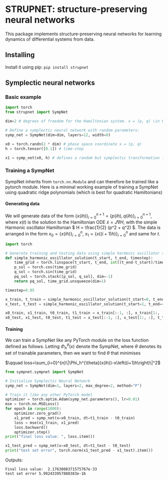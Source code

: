 # STRUPNET: structure-preserving neural networks

This package implements structure-preserving neural networks for learning dynamics of differential systems from data. 

## Installing 
Install it using pip: ```pip install strupnet```

## Symplectic neural networks

### Basic example
```python 
import torch
from strupnet import SympNet

dim=2 # degrees of freedom for the Hamiltonian system. x = (p, q) \in R^{2*dim}

# Define a symplectic neural network with random parameters:
symp_net = SympNet(dim=dim, layers=12, width=8)

x0 = torch.randn(2 * dim) # phase space coordinate x = (p, q) 
h = torch.tensor([0.1]) # time-step 

x1 = symp_net(x0, h) # defines a random but symplectic transformation from x to X
```

### Training a SympNet
SympNet inherits from ```torch.nn.Module``` and can therefore be trained like a pytorch module.  Here is a minimal working example of training a SympNet using quadratic ridge polynomials (which is best for quadratic Hamiltonians)

#### Generating data
We will generate data of the form $` \{x(ih)\}_{i=0}^{n+1}=\{p(ih), q(ih)\}_{i=0}^{n+1}`$, where $`x(t)`$ is the solution to the Hamiltonian ODE $`\dot{x} = J\nabla H `$, with the simple Harmonic oscillator Hamiltonian $` H = \frac{1}{2} (p^2 + q^2) `$. The data is arranged in the form $` x_0 = \{x(ih)\}_{i=0}^{n} `$, $` x_1 = \{x((i+1)h)\}_{i=0}^{n} `$ and same for $` t `$. 
```python 
import torch 

# Generate training and testing data using simple harmonic oscillator solution
def simple_harmonic_oscillator_solution(t_start, t_end, timestep):
    time_grid = torch.linspace(t_start, t_end, int((t_end-t_start)/timestep)+1)
    p_sol = torch.cos(time_grid)
    q_sol = torch.sin(time_grid)
    pq_sol = torch.stack([p_sol, q_sol], dim=-1)
    return pq_sol, time_grid.unsqueeze(dim=1)

timestep=0.05

x_train, t_train = simple_harmonic_oscillator_solution(t_start=0, t_end=1, timestep=timestep)
x_test, t_test = simple_harmonic_oscillator_solution(t_start=1, t_end=4, timestep=timestep)

x0_train, x1_train, t0_train, t1_train = x_train[:-1, :], x_train[1:, :], t_train[:-1, :], t_train[1:, :]
x0_test, x1_test, t0_test, t1_test = x_test[:-1, :], x_test[1:, :], t_test[:-1, :], t_test[1:, :]
```
#### Training
We can train a SympNet like any PyTorch module on the loss function defined as follows. Letting $\Phi_h^{\theta}(x)$ denote the SympNet, where $\theta$ denotes its set of trainable parameters, then we want to find $\theta$ that minimises 

$\qquad loss=\sum_{i=0}^{n}\|\Phi_h^{\theta}(x(ih))-x\left((i+1)h\right)\|^2$

```python
from sympnet.sympnet import SympNet

# Initialize Symplectic Neural Network
symp_net = SympNet(dim=1, layers=2, max_degree=2, method="P")

# Train it like any other PyTorch model
optimizer = torch.optim.Adam(symp_net.parameters(), lr=0.01)
mse = torch.nn.MSELoss()
for epoch in range(1000):
    optimizer.zero_grad()    
    x1_pred = symp_net(x=x0_train, dt=t1_train - t0_train)
    loss = mse(x1_train, x1_pred)
    loss.backward()
    optimizer.step()
print("final loss value: ", loss.item())

x1_test_pred = symp_net(x=x0_test, dt=t1_test - t0_test)
print("test set error", torch.norm(x1_test_pred - x1_test).item())
```
Outputs:
```
Final loss value:  2.1763008371575767e-33
test set error 5.992433957888383e-16
```


<!-- # Contributing:

To add your own ```SympNet``` method/layer, do the following: 
- Create a new branch.
- Add a file to the ```sympnet/layers``` folder. Call it, for example, ```sympnet/layers/NEW_LAYER.py``` where NEW_LAYER is an abbreviation to the methods name (ideally no longer than a couple of letters). 
- In ```sympnet/layers/NEW_LAYER.py``` define a ```Layer``` class that inherits from ```torch.nn.Module```. 
- Define the forward method to accept an input of the form ```p, q, h``` and return the tuple ```p, q``` where ```p``` and ```q``` are of type ```torch.Tensor``` and shape ```(dim, )``` or ```(nbatch, dim)``` and ```h``` of shape ```(1, )``` or ```(nbatch, 1)```. 
- Add ```"NEW_LAYER"``` to the ```ALLOWED_METHODS``` list in ```sympnet.py```.
- Check that it passes the unit tests by running ```python -m pytest``` (Note that the tests will automatically test your new layer if it is added to ```ALLOWED_METHODS```). This tests for things like valid implementation and whether it is symplectic or not. 
- Create a pull request to the main branch. 

Otherwise, any contribution is appreciated! -->